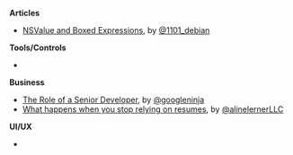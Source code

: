 **Articles**

* [NSValue and Boxed Expressions](https://alexdenisov.github.io/blog/nsvalue-and-boxed-expressions/), by [@1101_debian](https://twitter.com/1101_debian)

**Tools/Controls**

* 

**Business**

* [The Role of a Senior Developer](http://mattbriggs.net/blog/2015/06/01/the-role-of-a-senior-developer/), by [@googleninja](https://twitter.com/googleninja)
* [What happens when you stop relying on resumes](http://blog.alinelerner.com/what-happens-when-you-stop-relying-on-resumes/), by [@alinelernerLLC](https://twitter.com/alinelernerLLC)

**UI/UX**

* 

